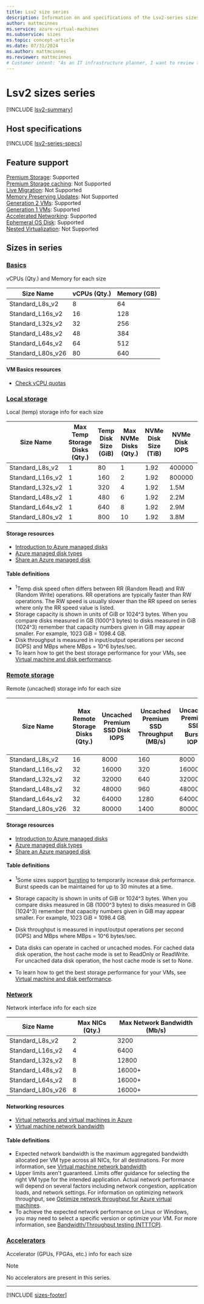 ```yaml
---
title: Lsv2 size series
description: Information on and specifications of the Lsv2-series sizes
author: mattmcinnes
ms.service: azure-virtual-machines
ms.subservice: sizes
ms.topic: concept-article
ms.date: 07/31/2024
ms.author: mattmcinnes
ms.reviewer: mattmcinnes
# Customer intent: "As an IT infrastructure planner, I want to review the specifications and feature support of the Lsv2-series virtual machines, so that I can determine the appropriate VM size for my organization's performance and storage requirements."
---
```


# Lsv2 sizes series

[!INCLUDE [lsv2-summary](./includes/lsv2-series-summary.md)]

## Host specifications
[!INCLUDE [lsv2-series-specs](./includes/lsv2-series-specs.md)]

## Feature support
[Premium Storage](../../premium-storage-performance.md): Supported <br>[Premium Storage caching](../../premium-storage-performance.md): Not Supported <br>[Live Migration](../../maintenance-and-updates.md): Not Supported <br>[Memory Preserving Updates](../../maintenance-and-updates.md): Not Supported <br>[Generation 2 VMs](../../generation-2.md): Supported <br>[Generation 1 VMs](../../generation-2.md): Supported <br>[Accelerated Networking](/azure/virtual-network/create-vm-accelerated-networking-cli): Supported <br>[Ephemeral OS Disk](../../ephemeral-os-disks.md): Supported <br>[Nested Virtualization](/virtualization/hyper-v-on-windows/user-guide/nested-virtualization): Not Supported <br>

## Sizes in series

### [Basics](#tab/sizebasic)

vCPUs (Qty.) and Memory for each size

| Size Name | vCPUs (Qty.) | Memory (GB) |
| --- | --- | --- |
| Standard_L8s_v2 | 8 | 64 |
| Standard_L16s_v2 | 16 | 128 |
| Standard_L32s_v2 | 32 | 256 |
| Standard_L48s_v2 | 48 | 384 |
| Standard_L64s_v2 | 64 | 512 |
| Standard_L80s_v26 | 80 | 640 |

#### VM Basics resources
- [Check vCPU quotas](../../../virtual-machines/quotas.md)

### [Local storage](#tab/sizestoragelocal)

Local (temp) storage info for each size

| Size Name | Max Temp Storage Disks (Qty.) | Temp Disk Size (GiB) | Max NVMe Disks (Qty.) | NVMe Disk Size (TiB) | NVMe Disk IOPS | NVMe Disk Throughput (MB/s) | 
| --- | --- | --- | --- | --- | --- | --- |
| Standard_L8s_v2  | 1 | 80  | 1  | 1.92 | 400000 | 2000 |
| Standard_L16s_v2 | 1 | 160 | 2  | 1.92 | 800000 | 4000 |
| Standard_L32s_v2 | 1 | 320 | 4  | 1.92 | 1.5M   | 8000 |
| Standard_L48s_v2 | 1 | 480 | 6  | 1.92 | 2.2M   | 14000 |
| Standard_L64s_v2 | 1 | 640 | 8  | 1.92 | 2.9M   | 16000 |
| Standard_L80s_v2 | 1 | 800 | 10 | 1.92 | 3.8M   | 20000 |

#### Storage resources
- [Introduction to Azure managed disks](../../../virtual-machines/managed-disks-overview.md)
- [Azure managed disk types](../../../virtual-machines/disks-types.md)
- [Share an Azure managed disk](../../../virtual-machines/disks-shared.md)

#### Table definitions
- <sup>1</sup>Temp disk speed often differs between RR (Random Read) and RW (Random Write) operations. RR operations are typically faster than RW operations. The RW speed is usually slower than the RR speed on series where only the RR speed value is listed.
- Storage capacity is shown in units of GiB or 1024^3 bytes. When you compare disks measured in GB (1000^3 bytes) to disks measured in GiB (1024^3) remember that capacity numbers given in GiB may appear smaller. For example, 1023 GiB = 1098.4 GB.
- Disk throughput is measured in input/output operations per second (IOPS) and MBps where MBps = 10^6 bytes/sec.
- To learn how to get the best storage performance for your VMs, see [Virtual machine and disk performance](../../../virtual-machines/disks-performance.md).

### [Remote storage](#tab/sizestorageremote)

Remote (uncached) storage info for each size

| Size Name | Max Remote Storage Disks (Qty.) | Uncached Premium SSD Disk IOPS | Uncached Premium SSD Throughput (MB/s) | Uncached Premium SSD Burst<sup>1</sup> IOPS | Uncached Premium SSD Burst<sup>1</sup> Throughput (MB/s) | Uncached Ultra Disk and Premium SSD v2 IOPS | Uncached Ultra Disk and Premium SSD v2 Throughput (MB/s) |
| --- | --- | --- | --- | --- | --- | --- | --- |
| Standard_L8s_v2 | 16 | 8000 | 160 | 8000 | 1280 | 400000 | 2000 |
| Standard_L16s_v2 | 32 | 16000 | 320 | 16000 | 1280 | 800000 | 4000 |
| Standard_L32s_v2 | 32 | 32000 | 640 | 32000 | 1280 | 1.5M | 8000 |
| Standard_L48s_v2 | 32 | 48000 | 960 | 48000 | 2000 | 2.2M | 14000 |
| Standard_L64s_v2 | 32 | 64000 | 1280 | 64000 | 2000 | 2.9M | 16000 |
| Standard_L80s_v26 | 32 | 80000 | 1400 | 80000 | 2000 | 3.8M | 20000 |

#### Storage resources
- [Introduction to Azure managed disks](../../../virtual-machines/managed-disks-overview.md)
- [Azure managed disk types](../../../virtual-machines/disks-types.md)
- [Share an Azure managed disk](../../../virtual-machines/disks-shared.md)

#### Table definitions
- <sup>1</sup>Some sizes support [bursting](../../disk-bursting.md) to temporarily increase disk performance. Burst speeds can be maintained for up to 30 minutes at a time.

- Storage capacity is shown in units of GiB or 1024^3 bytes. When you compare disks measured in GB (1000^3 bytes) to disks measured in GiB (1024^3) remember that capacity numbers given in GiB may appear smaller. For example, 1023 GiB = 1098.4 GB.
- Disk throughput is measured in input/output operations per second (IOPS) and MBps where MBps = 10^6 bytes/sec.
- Data disks can operate in cached or uncached modes. For cached data disk operation, the host cache mode is set to ReadOnly or ReadWrite. For uncached data disk operation, the host cache mode is set to None.
- To learn how to get the best storage performance for your VMs, see [Virtual machine and disk performance](../../../virtual-machines/disks-performance.md).


### [Network](#tab/sizenetwork)

Network interface info for each size

| Size Name | Max NICs (Qty.) | Max Network Bandwidth (Mb/s) |
| --- | --- | --- |
| Standard_L8s_v2 | 2 | 3200 |
| Standard_L16s_v2 | 4 | 6400 |
| Standard_L32s_v2 | 8 | 12800 |
| Standard_L48s_v2 | 8 | 16000+ |
| Standard_L64s_v2 | 8 | 16000+ |
| Standard_L80s_v26 | 8 | 16000+ |

#### Networking resources
- [Virtual networks and virtual machines in Azure](/azure/virtual-network/network-overview)
- [Virtual machine network bandwidth](/azure/virtual-network/virtual-machine-network-throughput)

#### Table definitions
- Expected network bandwidth is the maximum aggregated bandwidth allocated per VM type across all NICs, for all destinations. For more information, see [Virtual machine network bandwidth](/azure/virtual-network/virtual-machine-network-throughput)
- Upper limits aren't guaranteed. Limits offer guidance for selecting the right VM type for the intended application. Actual network performance will depend on several factors including network congestion, application loads, and network settings. For information on optimizing network throughput, see [Optimize network throughput for Azure virtual machines](/azure/virtual-network/virtual-network-optimize-network-bandwidth). 
-  To achieve the expected network performance on Linux or Windows, you may need to select a specific version or optimize your VM. For more information, see [Bandwidth/Throughput testing (NTTTCP)](/azure/virtual-network/virtual-network-bandwidth-testing).

### [Accelerators](#tab/sizeaccelerators)

Accelerator (GPUs, FPGAs, etc.) info for each size

> [!NOTE]
> No accelerators are present in this series.

---

[!INCLUDE [sizes-footer](../includes/sizes-footer.md)]

